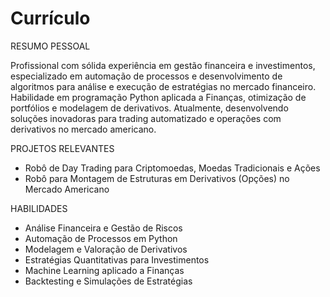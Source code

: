 # Currículo

RESUMO PESSOAL

Profissional com sólida experiência em gestão financeira e investimentos, especializado em automação de processos e desenvolvimento de algoritmos para análise e 
execução de estratégias no mercado financeiro. Habilidade em programação Python aplicada a Finanças, otimização de portfólios e modelagem de derivativos. Atualmente, 
desenvolvendo soluções inovadoras para trading automatizado e operações com derivativos no mercado americano.

PROJETOS RELEVANTES
- Robô de Day Trading para Criptomoedas, Moedas Tradicionais e Ações
- Robô para Montagem de Estruturas em Derivativos (Opções) no Mercado Americano
  
HABILIDADES
- Análise Financeira e Gestão de Riscos
- Automação de Processos em Python
- Modelagem e Valoração de Derivativos
- Estratégias Quantitativas para Investimentos
- Machine Learning aplicado a Finanças
- Backtesting e Simulações de Estratégias

